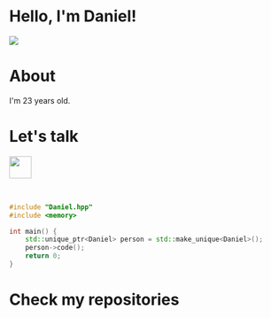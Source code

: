 # Hello, I'm Daniel!

![](https://i.pinimg.com/originals/4a/70/5e/4a705e028bb9f5d50995e68c791fb10a.gif)

# About

I'm 23 years old.

# Let's talk
<a href="https://www.linkedin.com/in/battistidaniel/">
  <img src="https://cdn1.iconfinder.com/data/icons/logotypes/32/square-linkedin-512.png" target="_blank" width="40" heigh="auto">
</a>
<br><br>


```cpp

#include "Daniel.hpp"
#include <memory>

int main() {
    std::unique_ptr<Daniel> person = std::make_unique<Daniel>();
    person->code();
    return 0;
}
```

# Check my repositories
